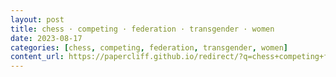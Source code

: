 ```yaml
---
layout: post
title: chess · competing · federation · transgender · women
date: 2023-08-17
categories: [chess, competing, federation, transgender, women]
content_url: https://papercliff.github.io/redirect/?q=chess+competing+federation+transgender+women&tbs=cdr:1,cd_min:8/16/2023,cd_max:8/18/2023
---
```

